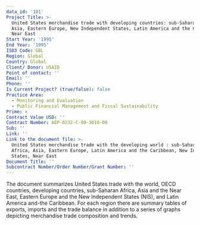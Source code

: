 ```yaml
---
data_id: '101'
Project Title: >-
  United States merchandise trade with developing countries: sub-Saharan Africa,
  Asia, Eastern Europe, New Independent States, Latin America and the Caribbean,
  Near East
Start Year: '1995'
End Year: '1995'
ISO3 Code: GBL
Region: Global
Country: Global
Client/ Donor: USAID
Point of contact: ''
Email: ''
Phone: ''
Is Current Project? (true/false): false
Practice Area:
  - Monitoring and Evaluation
  - Public Financial Management and Fiscal Sustainability
Prime: x
Contract Value USD: ''
Contract Number: AEP-0232-C-00-3010-00
Sub: ''
Link: ''
Link to the document file: >-
  United States merchandise trade with the developing world : sub-Saharan
  Africa, Asia, Eastern Europe, Latin America and the Caribbean, New Independent
  States, Near East
Document Title: ''
Subcontract Number/Order Number/Grant Number: ''
---
```



The document summarizes United States trade with the world, OECD countries, developing countries, sub-Saharan Africa, Asia and the Near East, Eastern Europe and the New Independent States (NIS), and Latin America and-the Caribbean. For each region there are summary tables of exports, imports and the trade balance in addition to a series of graphs depicting merchandise trade composition and trends.